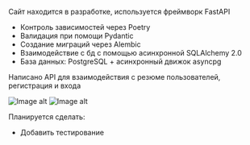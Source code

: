 Сайт находится в разработке, используется фреймворк FastAPI

- Контроль зависимостей через Poetry
- Валидация при помощи Pydantic
- Создание миграций через Alembic
- Взаимодействие с бд с помощью асинхронной SQLAlchemy 2.0
- База данных: PostgreSQL + асинхронный движок asyncpg

Написано API для взаимодействия с резюме пользователей, регистрация и входа

![Image alt](https://github.com/TetherOne/head_hunter/raw/master/img_2.png)
![Image alt](https://github.com/TetherOne/head_hunter/raw/master/img_3.png)

Планируется сделать:
- Добавить тестирование
